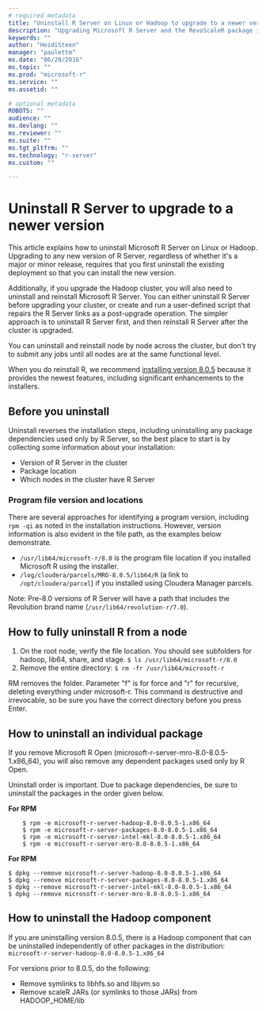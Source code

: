 ```yaml
---
# required metadata
title: "Uninstall R Server on Linux or Hadoop to upgrade to a newer version"
description: "Upgrading Microsoft R Server and the RevoScaleR package is done by uninstalling the existing version and installing a newer version."
keywords: ""
author: "HeidiSteen"
manager: "paulettm"
ms.date: "06/20/2016"
ms.topic: ""
ms.prod: "microsoft-r"
ms.service: ""
ms.assetid: ""

# optional metadata
ROBOTS: ""
audience: ""
ms.devlang: ""
ms.reviewer: ""
ms.suite: ""
ms.tgt_pltfrm: ""
ms.technology: "r-server"
ms.custom: ""

---
```

# Uninstall R Server to upgrade to a newer version

This article explains how to uninstall Microsoft R Server on Linux or Hadoop. Upgrading to any new version of R Server, regardless of whether it's a major or minor release, requires that you first uninstall the existing deployment so that you can install the new version.

Additionally, if you upgrade the Hadoop cluster, you will also need to uninstall and reinstall Microsoft R Server. You can either uninstall R Server before upgrading your cluster, or create and run a user-defined script that repairs the R Server links as a post-upgrade operation. The simpler approach is to uninstall R Server first, and then reinstall R Server after the cluster is upgraded.

You can uninstall and reinstall node by node across the cluster, but don’t try to submit any jobs until all nodes are at the same functional level.

When you do reinstall R, we recommend [installing version 8.0.5](rserver-install-hadoop-805.md) because it provides the newest features, including significant enhancements to the installers.

## Before you uninstall

Uninstall reverses the installation steps, including uninstalling any package dependencies used only by R Server, so the best place to start is by collecting some information about your installation:

- Version of R Server in the cluster
- Package location
- Which nodes in the cluster have R Server

### Program file version and locations

There are several approaches for identifying a program version, including `rpm -qi` as noted in the installation instructions. However, version information is also evident in the file path, as the examples below demonstrate.

- `/usr/lib64/microsoft-r/8.0` is the program file location if you installed Microsoft R using the installer.
- `/log/cloudera/parcels/MRO-8.0.5/lib64/R` (a link to `/opt/cloudera/parcel`) if you installed using Cloudera Manager parcels.

Note: Pre-8.0 versions of R Server will have a path that includes the Revolution brand name (`/usr/lib64/revolution-r/7.0`).

## How to fully uninstall R from a node

1. On the root node, verify the file location. You should see subfolders for hadoop, lib64, share, and stage.
    `$ ls /usr/lib64/microsoft-r/8.0`
2. Remove the entire directory:
    `$ rm -fr /usr/lib64/microsoft-r`

RM removes the folder. Parameter "f" is for force and "r" for recursive, deleting everything under microsoft-r. This command is destructive and irrevocable, so be sure you have the correct directory before you press Enter.

## How to uninstall an individual package

If you remove Microsoft R Open (microsoft-r-server-mro-8.0-8.0.5-1.x86_64), you will also remove any dependent packages used only by R Open.

Uninstall order is important. Due to package dependencies, be sure to uninstall the packages in the order given below.

**For RPM**

        $ rpm -e microsoft-r-server-hadoop-8.0-8.0.5-1.x86_64
        $ rpm -e microsoft-r-server-packages-8.0-8.0.5-1.x86_64
        $ rpm -e microsoft-r-server-intel-mkl-8.0-8.0.5-1.x86_64
        $ rpm -e microsoft-r-server-mro-8.0-8.0.5-1.x86_64

**For RPM**

    $ dpkg --remove microsoft-r-server-hadoop-8.0-8.0.5-1.x86_64
    $ dpkg --remove microsoft-r-server-packages-8.0-8.0.5-1.x86_64
    $ dpkg --remove microsoft-r-server-intel-mkl-8.0-8.0.5-1.x86_64
    $ dpkg --remove microsoft-r-server-mro-8.0-8.0.5-1.x86_64

## How to uninstall the Hadoop component

If you are uninstalling version 8.0.5, there is a Hadoop component that can be uninstalled independently of other packages in the distribution: `microsoft-r-server-hadoop-8.0-8.0.5-1.x86_64`

For versions prior to 8.0.5, do the following:

- Remove symlinks to libhfs.so and libjvm.so
- Remove scaleR JARs (or symlinks to those JARs) from HADOOP_HOME/lib
